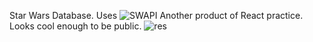 Star Wars Database. Uses ![SWAPI](https://github.com/phalt/swapi)
Another product of React practice. Looks cool enough to be public.
![res](https://user-images.githubusercontent.com/63806195/153978633-fa4a40cb-e4dd-4760-98a7-fe12730458a1.gif)
